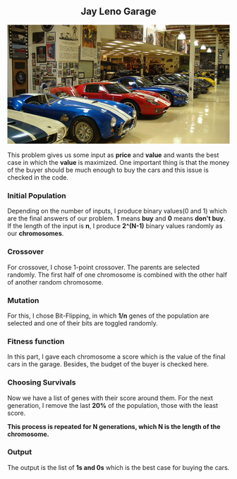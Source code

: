 <p align='center'>
    <h2 align='center'>Jay Leno Garage</h2>
    <img src="icons/jayleno.jpg"></img>
</p>

This problem gives us some input as **price** and **value** and wants the best case in which the **value** is maximized. One important thing is that the money of the buyer should be much enough to buy the cars and this issue is checked in the code.

### Initial Population
Depending on the number of inputs, I produce binary values(0 and 1) which are the final answers of our problem. **1** means **buy** and **0** means **don't buy**.
If the length of the input is **n**, I produce **2^(N-1)** binary values randomly as our **chromosomes**. 

### Crossover
For crossover, I chose 1-point crossover. The parents are selected randomly. The first half of one chromosome is combined with the other half of another random chromosome.

### Mutation
For this, I chose Bit-Flipping, in which **1/n** genes of the population are selected and one of their bits are toggled randomly.

### Fitness function
In this part, I gave each chromosome a score which is the value of the final cars in the garage. Besides, the budget of the buyer is checked here.

### Choosing Survivals
Now we have a list of genes with their score around them. For the next generation, I remove the last **20%** of the population, those with the least score.

**This process is repeated for N generations, which N is the length of the chromosome.**

### Output
The output is the list of **1s and 0s** which is the best case for buying the cars.
